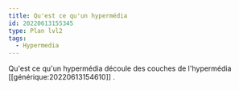 ```yaml
---
title: Qu'est ce qu'un hypermédia
id: 20220613155345
type: Plan lvl2
tags:
  - Hypermedia
---
```


Qu'est ce qu'un hypermédia découle des couches de l'hypermédia [[générique:20220613154610]] .